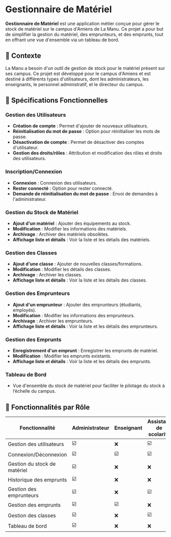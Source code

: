 # Gestionnaire de Matériel

**Gestionnaire de Matériel** est une application métier conçue pour gérer le stock de matériel sur le campus d'Amiens de La Manu. Ce projet a pour but de simplifier la gestion du matériel, des emprunteurs, et des emprunts, tout en offrant une vue d'ensemble via un tableau de bord.

## 🎯 Contexte

La Manu a besoin d'un outil de gestion de stock pour le matériel présent sur ses campus. Ce projet est développé pour le campus d'Amiens et est destiné à différents types d'utilisateurs, dont les administrateurs, les enseignants, le personnel administratif, et le directeur du campus.

## 📜 Spécifications Fonctionnelles

### Gestion des Utilisateurs
- **Création de compte** : Permet d'ajouter de nouveaux utilisateurs.
- **Réinitialisation du mot de passe** : Option pour réinitialiser les mots de passe.
- **Désactivation de compte** : Permet de désactiver des comptes d'utilisateur.
- **Gestion des droits/rôles** : Attribution et modification des rôles et droits des utilisateurs.

### Inscription/Connexion
- **Connexion** : Connexion des utilisateurs.
- **Rester connecté** : Option pour rester connecté.
- **Demande de réinitialisation du mot de passe** : Envoi de demandes à l'administrateur.

### Gestion du Stock de Matériel
- **Ajout d'un matériel** : Ajouter des équipements au stock.
- **Modification** : Modifier les informations des matériels.
- **Archivage** : Archiver des matériels obsolètes.
- **Affichage liste et détails** : Voir la liste et les détails des matériels.

### Gestion des Classes
- **Ajout d'une classe** : Ajouter de nouvelles classes/formations.
- **Modification** : Modifier les détails des classes.
- **Archivage** : Archiver les classes.
- **Affichage liste et détails** : Voir la liste et les détails des classes.

### Gestion des Emprunteurs
- **Ajout d'un emprunteur** : Ajouter des emprunteurs (étudiants, employés).
- **Modification** : Modifier les informations des emprunteurs.
- **Archivage** : Archiver les emprunteurs.
- **Affichage liste et détails** : Voir la liste et les détails des emprunteurs.

### Gestion des Emprunts
- **Enregistrement d'un emprunt** : Enregistrer les emprunts de matériel.
- **Modification** : Modifier les emprunts existants.
- **Affichage liste et détails** : Voir la liste et les détails des emprunts.

### Tableau de Bord
- Vue d'ensemble du stock de matériel pour faciliter le pilotage du stock à l’échelle du campus.

## 🔑 Fonctionnalités par Rôle

| Fonctionnalité                 | Administrateur | Enseignant | Assistant de scolarité | Directrice |
|--------------------------------|----------------|------------|------------------------|------------|
| Gestion des utilisateurs        | ☑️              | ❌          | ☑️                      | ❌          |
| Connexion/Déconnexion           | ☑️              | ☑️          | ☑️                      | ☑️          |
| Gestion du stock de matériel    | ☑️              | ❌          | ❌                      | ❌          |
| Historique des emprunts         | ☑️              | ❌          | ❌                      | ❌          |
| Gestion des emprunteurs         | ☑️              | ❌          | ☑️                      | ❌          |
| Gestion des emprunts            | ☑️              | ☑️          | ❌                      | ❌          |
| Gestion des classes             | ☑️              | ❌          | ☑️                      | ❌          |
| Tableau de bord                 | ☑️              | ❌          | ❌                      | ☑️          |
